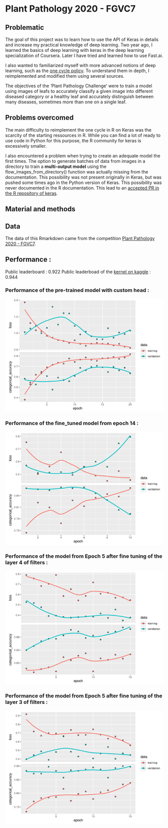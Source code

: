# Plant Pathology 2020 - FGVC7

## Problematic

The goal of this project was to learn how to use the API of Keras in details and increase my practical knowledge of deep learning. Two year ago, I learned the basics of deep learning with keras in the deep learning specialization of Coursera. Later I have tried and learned how to use Fast.ai.
 
I also wanted to familiarized myself with more advanced notions of deep learning, such as the [one cycle policy](https://arxiv.org/pdf/1803.09820.pdf). To understand them in depth, I reimplemented and modified them using several sources.

The objectives of the ‘Plant Pathology Challenge’ were to train a model using images of leafs to accurately classify a given image into different diseased category or a healthy leaf and accurately distinguish between many diseases, sometimes more than one on a single leaf.

## Problems overcomed

The main difficulty to reimplement the one cycle in R on Keras was the scarcity of the starting ressources in R. While you can find a lot of ready to use code in Python for this purpose, the R community for keras is excessively smaller.

I also encountered a problem when trying to create an adequate model the first times. The option to generate batches of data from images in a directory to train a **multi-output model** using the flow_images_from_directory() function was actually missing from the documentation. This possibility was not present originally in Keras, but was pushed some times ago in the Python version of Keras. This possibility was never documented in the R documentation. This lead to an [accepted PR in the R repository of keras](https://github.com/rstudio/keras/pull/1085/commits/caa11f7d5a80d9edbd120f48176f19381b301854). 

## Material and methods


## Data

The data of this Rmarkdown came from the competition [Plant Pathology 2020 - FGVC7](https://www.kaggle.com/c/plant-pathology-2020-fgvc7). 


## Performance :

Public leaderboard : 0.922
Public leaderboad of the [kernel on kaggle](https://www.kaggle.com/cdk292/simple-resnet50-lr-finder-and-cyclic-lr-with-r) : 0.944

### Performance of the pre-trained model with custom head : 

![Train and Val loss and accuracy](https://github.com/Cdk29/Plant-Pathology/blob/master/resnet50-lr-finder-and-cyclic-lr-with-r_files/figure-gfm/plot_perforance-1.png)


### Performance of the fine_tuned model from epoch 14 : 

![Train and Val loss and accuracy](https://github.com/Cdk29/Plant-Pathology/blob/master/Fine-tuning_files/figure-gfm/history_model_epoch_8-1.png)

### Performance of the model from Epoch 5 after fine tuning of the layer 4 of filters :

![Train and Val loss and accuracy](https://github.com/Cdk29/Plant-Pathology/blob/master/Fine-tune-layer-4_files/figure-gfm/history_model_fine_tuned_res4a-1.png)

### Performance of the model from Epoch 5 after fine tuning of the layer 3 of filters :

![Train and Val loss and accuracy](https://github.com/Cdk29/Plant-Pathology/blob/master/Fine-tune-layer-4_files/figure-gfm/history_model_fine_tuned_res3a-1.png)


